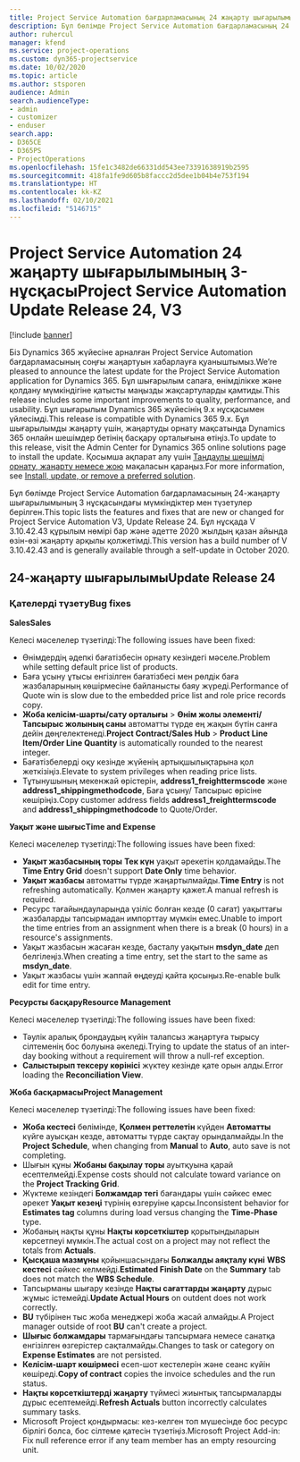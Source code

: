 ```yaml
---
title: Project Service Automation бағдарламасының 24 жаңарту шығарылымы 3-нұсқасындағы жаңалықтар немесе өзгерістер
description: Бұл бөлімде Project Service Automation бағдарламасының 24 жаңарту шығарылымының 3 нұсқасындағы қолжетімді мүмкіндіктер мен түзетулер берілген.
author: ruhercul
manager: kfend
ms.service: project-operations
ms.custom: dyn365-projectservice
ms.date: 10/02/2020
ms.topic: article
ms.author: stsporen
audience: Admin
search.audienceType:
- admin
- customizer
- enduser
search.app:
- D365CE
- D365PS
- ProjectOperations
ms.openlocfilehash: 15fe1c3482de66331dd543ee73391638919b2595
ms.sourcegitcommit: 418fa1fe9d605b8faccc2d5dee1b04b4e753f194
ms.translationtype: HT
ms.contentlocale: kk-KZ
ms.lasthandoff: 02/10/2021
ms.locfileid: "5146715"
---
```

# <a name="project-service-automation-update-release-24-v3"></a><span data-ttu-id="1683c-103">Project Service Automation 24 жаңарту шығарылымының 3-нұсқасы</span><span class="sxs-lookup"><span data-stu-id="1683c-103">Project Service Automation Update Release 24, V3</span></span>

[!include [banner](../includes/psa-now-project-operations.md)]

<span data-ttu-id="1683c-104">Біз Dynamics 365 жүйесіне арналған Project Service Automation бағдарламасының соңғы жаңартуын хабарлауға қуаныштымыз.</span><span class="sxs-lookup"><span data-stu-id="1683c-104">We’re pleased to announce the latest update for the Project Service Automation application for Dynamics 365.</span></span> <span data-ttu-id="1683c-105">Бұл шығарылым сапаға, өнімділікке және қолдану мүмкіндігіне қатысты маңызды жақсартуларды қамтиды.</span><span class="sxs-lookup"><span data-stu-id="1683c-105">This release includes some important improvements to quality, performance, and usability.</span></span> <span data-ttu-id="1683c-106">Бұл шығарылым Dynamics 365 жүйесінің 9.x нұсқасымен үйлесімді.</span><span class="sxs-lookup"><span data-stu-id="1683c-106">This release is compatible with Dynamics 365 9.x.</span></span> <span data-ttu-id="1683c-107">Бұл шығарылымды жаңарту үшін, жаңартуды орнату мақсатында Dynamics 365 онлайн шешімдер бетінің басқару орталығына өтіңіз.</span><span class="sxs-lookup"><span data-stu-id="1683c-107">To update to this release, visit the Admin Center for Dynamics 365 online solutions page to install the update.</span></span> <span data-ttu-id="1683c-108">Қосымша ақпарат алу үшін [Таңдаулы шешімді орнату, жаңарту немесе жою](https://docs.microsoft.com/power-platform/admin/install-remove-preferred-solution) мақаласын қараңыз.</span><span class="sxs-lookup"><span data-stu-id="1683c-108">For more information, see [Install, update, or remove a preferred solution](https://docs.microsoft.com/power-platform/admin/install-remove-preferred-solution).</span></span>

<span data-ttu-id="1683c-109">Бұл бөлімде Project Service Automation бағдарламасының 24-жаңарту шығарылымының 3 нұсқасындағы мүмкіндіктер мен түзетулер берілген.</span><span class="sxs-lookup"><span data-stu-id="1683c-109">This topic lists the features and fixes that are new or changed for Project Service Automation V3, Update Release 24.</span></span> <span data-ttu-id="1683c-110">Бұл нұсқада V 3.10.42.43 құрылым нөмірі бар және әдетте 2020 жылдың қазан айында өзін-өзі жаңарту арқылы қолжетімді.</span><span class="sxs-lookup"><span data-stu-id="1683c-110">This version has a build number of V 3.10.42.43 and is generally available through a self-update in October 2020.</span></span>

## <a name="update-release-24"></a><span data-ttu-id="1683c-111">24-жаңарту шығарылымы</span><span class="sxs-lookup"><span data-stu-id="1683c-111">Update Release 24</span></span>

### <a name="bug-fixes"></a><span data-ttu-id="1683c-112">Қателерді түзету</span><span class="sxs-lookup"><span data-stu-id="1683c-112">Bug fixes</span></span>

<span data-ttu-id="1683c-113">**Sales**</span><span class="sxs-lookup"><span data-stu-id="1683c-113">**Sales**</span></span>

<span data-ttu-id="1683c-114">Келесі мәселелер түзетілді:</span><span class="sxs-lookup"><span data-stu-id="1683c-114">The following issues have been fixed:</span></span>

- <span data-ttu-id="1683c-115">Өнімдердің әдепкі бағатізбесін орнату кезіндегі мәселе.</span><span class="sxs-lookup"><span data-stu-id="1683c-115">Problem while setting default price list of products.</span></span>
- <span data-ttu-id="1683c-116">Баға ұсыну ұтысы енгізілген бағатізбесі мен рөлдік баға жазбаларының көшірмесіне байланысты баяу жүреді.</span><span class="sxs-lookup"><span data-stu-id="1683c-116">Performance of Quote win is slow due to the embedded price list and role price records copy.</span></span>
- <span data-ttu-id="1683c-117">**Жоба келісім-шарты/сату орталығы** > **Өнім жолы элементі/Тапсырыс жолының саны** автоматты түрде ең жақын бүтін санға дейін дөңгелектенеді.</span><span class="sxs-lookup"><span data-stu-id="1683c-117">**Project Contract/Sales Hub** > **Product Line Item/Order Line Quantity** is automatically rounded to the nearest integer.</span></span>
- <span data-ttu-id="1683c-118">Бағатізбелерді оқу кезінде жүйенің артықшылықтарына қол жеткізіңіз.</span><span class="sxs-lookup"><span data-stu-id="1683c-118">Elevate to system privileges when reading price lists.</span></span>
- <span data-ttu-id="1683c-119">Тұтынушының мекенжай өрістерін, **address1_freighttermscode** және **address1_shippingmethodcode**, Баға ұсыну/ Тапсырыс өрісіне көшіріңіз.</span><span class="sxs-lookup"><span data-stu-id="1683c-119">Copy customer address fields **address1_freighttermscode** and **address1_shippingmethodcode** to Quote/Order.</span></span> 


<span data-ttu-id="1683c-120">**Уақыт және шығыс**</span><span class="sxs-lookup"><span data-stu-id="1683c-120">**Time and Expense**</span></span>

<span data-ttu-id="1683c-121">Келесі мәселелер түзетілді:</span><span class="sxs-lookup"><span data-stu-id="1683c-121">The following issues have been fixed:</span></span>

- <span data-ttu-id="1683c-122">**Уақыт жазбасының торы** **Тек күн** уақыт әрекетін қолдамайды.</span><span class="sxs-lookup"><span data-stu-id="1683c-122">The **Time Entry Grid** doesn't support **Date Only** time behavior.</span></span>
- <span data-ttu-id="1683c-123">**Уақыт жазбасы** автоматты түрде жаңартылмайды.</span><span class="sxs-lookup"><span data-stu-id="1683c-123">**Time Entry** is not refreshing automatically.</span></span> <span data-ttu-id="1683c-124">Қолмен жаңарту қажет.</span><span class="sxs-lookup"><span data-stu-id="1683c-124">A manual refresh is required.</span></span>
- <span data-ttu-id="1683c-125">Ресурс тағайындауларында үзіліс болған кезде (0 сағат) уақыттағы жазбаларды тапсырмадан импорттау мүмкін емес.</span><span class="sxs-lookup"><span data-stu-id="1683c-125">Unable to import the time entries from an assignment when there is a break (0 hours) in a resource's assignments.</span></span>
- <span data-ttu-id="1683c-126">Уақыт жазбасын жасаған кезде, басталу уақытын **msdyn_date** деп белгілеңіз.</span><span class="sxs-lookup"><span data-stu-id="1683c-126">When creating a time entry, set the start to the same as **msdyn_date**.</span></span>
- <span data-ttu-id="1683c-127">Уақыт жазбасы үшін жаппай өңдеуді қайта қосыңыз.</span><span class="sxs-lookup"><span data-stu-id="1683c-127">Re-enable bulk edit for time entry.</span></span>

<span data-ttu-id="1683c-128">**Ресурсты басқару**</span><span class="sxs-lookup"><span data-stu-id="1683c-128">**Resource Management**</span></span>

<span data-ttu-id="1683c-129">Келесі мәселелер түзетілді:</span><span class="sxs-lookup"><span data-stu-id="1683c-129">The following issues have been fixed:</span></span>

- <span data-ttu-id="1683c-130">Тәулік аралық брондаудың күйін талапсыз жаңартуға тырысу сілтеменің бос болуына әкеледі.</span><span class="sxs-lookup"><span data-stu-id="1683c-130">Trying to update the status of an inter-day booking without a requirement will throw a null-ref exception.</span></span>
- <span data-ttu-id="1683c-131">**Салыстырып тексеру көрінісі** жүктеу кезінде қате орын алды.</span><span class="sxs-lookup"><span data-stu-id="1683c-131">Error loading the **Reconciliation View**.</span></span>


<span data-ttu-id="1683c-132">**Жоба басқармасы**</span><span class="sxs-lookup"><span data-stu-id="1683c-132">**Project Management**</span></span>

<span data-ttu-id="1683c-133">Келесі мәселелер түзетілді:</span><span class="sxs-lookup"><span data-stu-id="1683c-133">The following issues have been fixed:</span></span>

- <span data-ttu-id="1683c-134">**Жоба кестесі** бөлімінде, **Қолмен реттелетін** күйден **Автоматты** күйге ауысқан кезде, автоматты түрде сақтау орындалмайды.</span><span class="sxs-lookup"><span data-stu-id="1683c-134">In the **Project Schedule**, when changing from **Manual** to **Auto**, auto save is not completing.</span></span>
- <span data-ttu-id="1683c-135">Шығын құны **Жобаны бақылау торы** ауытқуына қарай есептелмейді.</span><span class="sxs-lookup"><span data-stu-id="1683c-135">Expense costs should not calculate toward variance on the **Project Tracking Grid**.</span></span>
- <span data-ttu-id="1683c-136">Жүктеме кезіндегі **Болжамдар тегі** бағандары үшін сәйкес емес әрекет **Уақыт кезеңі** түрінің өзгеруіне қарсы.</span><span class="sxs-lookup"><span data-stu-id="1683c-136">Inconsistent behavior for **Estimates tag** columns during load versus changing the **Time-Phase** type.</span></span>
- <span data-ttu-id="1683c-137">Жобаның нақты құны **Нақты көрсеткіштер** қорытындыларын көрсетпеуі мүмкін.</span><span class="sxs-lookup"><span data-stu-id="1683c-137">The actual cost on a project may not reflect the totals from **Actuals**.</span></span>
- <span data-ttu-id="1683c-138">**Қысқаша мазмұны** қойыншасындағы **Болжалды аяқталу күні** **WBS кестесі** сәйкес келмейді.</span><span class="sxs-lookup"><span data-stu-id="1683c-138">**Estimated Finish Date** on the **Summary** tab does not match the **WBS Schedule**.</span></span>
- <span data-ttu-id="1683c-139">Тапсырманы шығару кезінде **Нақты сағаттарды жаңарту** дұрыс жұмыс істемейді.</span><span class="sxs-lookup"><span data-stu-id="1683c-139">**Update Actual Hours** on outdent does not work correctly.</span></span>
- <span data-ttu-id="1683c-140">**BU** түбірінен тыс жоба менеджері жоба жасай алмайды.</span><span class="sxs-lookup"><span data-stu-id="1683c-140">A Project manager outside of root **BU** can't create a project.</span></span>
- <span data-ttu-id="1683c-141">**Шығыс болжамдары** тармағындағы тапсырмаға немесе санатқа енгізілген өзгерістер сақталмайды.</span><span class="sxs-lookup"><span data-stu-id="1683c-141">Changes to task or category on **Expense Estimates** are not persisted.</span></span>
- <span data-ttu-id="1683c-142">**Келісім-шарт көшірмесі** есеп-шот кестелерін және сеанс күйін көшіреді.</span><span class="sxs-lookup"><span data-stu-id="1683c-142">**Copy of contract** copies the invoice schedules and the run status.</span></span>
- <span data-ttu-id="1683c-143">**Нақты көрсеткіштерді жаңарту** түймесі жиынтық тапсырмаларды дұрыс есептемейді.</span><span class="sxs-lookup"><span data-stu-id="1683c-143">**Refresh Actuals** button incorrectly calculates summary tasks.</span></span>
- <span data-ttu-id="1683c-144">Microsoft Project қондырмасы: кез-келген топ мүшесінде бос ресурс бірлігі болса, бос сілтеме қатесін түзетіңіз.</span><span class="sxs-lookup"><span data-stu-id="1683c-144">Microsoft Project Add-in: Fix null reference error if any team member has an empty resourcing unit.</span></span>

